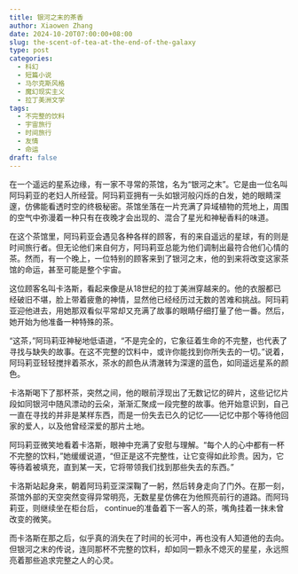 ```yaml
---
title: 银河之末的茶香
author: Xiaowen Zhang
date: 2024-10-20T07:00:00+08:00
slug: the-scent-of-tea-at-the-end-of-the-galaxy
type: post
categories:
  - 科幻
  - 短篇小说
  - 马尔克斯风格
  - 魔幻现实主义
  - 拉丁美洲文学
tags:
  - 不完整的饮料
  - 宇宙旅行
  - 时间旅行
  - 友情
  - 命运
draft: false
---
```


在一个遥远的星系边缘，有一家不寻常的茶馆，名为“银河之末”。它是由一位名叫阿玛莉亚的老妇人所经营。阿玛莉亚拥有一头如银河般闪烁的白发，她的眼睛深邃，仿佛能看透时空的终极秘密。茶馆坐落在一片充满了异域植物的荒地上，周围的空气中弥漫着一种只有在夜晚才会出现的、混合了星光和神秘香料的味道。

在这个茶馆里，阿玛莉亚会遇见各种各样的顾客，有的来自遥远的星球，有的则是时间旅行者。但无论他们来自何方，阿玛莉亚总能为他们调制出最符合他们心情的茶。然而，有一个晚上，一位特别的顾客来到了银河之末，他的到来将改变这家茶馆的命运，甚至可能是整个宇宙。

这位顾客名叫卡洛斯，看起来像是从18世纪的拉丁美洲穿越来的。他的衣服都已经破旧不堪，脸上带着疲惫的神情，显然他已经经历过无数的苦难和挑战。阿玛莉亚迎他进去，用她那双看似平常却又充满了故事的眼睛仔细打量了他一番。然后，她开始为他准备一种特殊的茶。

“这茶，”阿玛莉亚神秘地低语道，“不是完全的，它象征着生命的不完整，也代表了寻找与缺失的故事。在这不完整的饮料中，或许你能找到你所失去的一切。”说着，阿玛莉亚轻轻搅拌着茶水，茶水的颜色从清澈转为深邃的蓝色，如同遥远星系的颜色。

卡洛斯喝下了那杯茶，突然之间，他的眼前浮现出了无数记忆的碎片，这些记忆片段如同银河中随风漂动的云朵，渐渐汇聚成一段完整的故事。他开始意识到，自己一直在寻找的并非是某样东西，而是一份失去已久的记忆——记忆中那个等待他回家的爱人，以及他曾经深爱的那片土地。

阿玛莉亚微笑地看着卡洛斯，眼神中充满了安慰与理解。“每个人的心中都有一杯不完整的饮料，”她缓缓说道，“但正是这不完整性，让它变得如此珍贵。因为，它等待着被填充，直到某一天，它将带领我们找到那些失去的东西。”

卡洛斯站起身来，朝着阿玛莉亚深深鞠了一躬，然后转身走向了门外。在那一刻，茶馆外部的天空突然变得异常明亮，无数星星仿佛在为他照亮前行的道路。而阿玛莉亚，则继续坐在柜台后， continue的准备着下一客人的茶，嘴角挂着一抹未曾改变的微笑。

而卡洛斯在那之后，似乎真的消失在了时间的长河中，再也没有人知道他的去向。但银河之末的传说，连同那杯不完整的饮料，却如同一颗永不熄灭的星星，永远照亮着那些追求完整之人的心灵。